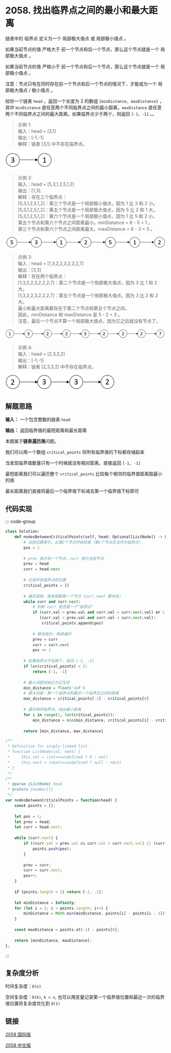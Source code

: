 # 2058. 找出临界点之间的最小和最大距离 <Badge type="warning" text="Medium" />

链表中的 临界点 定义为一个 局部极大值点 或 局部极小值点 。

如果当前节点的值 严格大于 前一个节点和后一个节点，那么这个节点就是一个  局部极大值点 。

如果当前节点的值 严格小于 前一个节点和后一个节点，那么这个节点就是一个  局部极小值点 。

注意：节点只有在同时存在前一个节点和后一个节点的情况下，才能成为一个 局部极大值点 / 极小值点 。

给你一个链表 `head` ，返回一个长度为 2 的数组 `[minDistance, maxDistance]` ，其中 `minDistance` 是任意两个不同临界点之间的最小距离，`maxDistance` 是任意两个不同临界点之间的最大距离。如果临界点少于两个，则返回 `[-1，-1]` 。。


>示例 1:  
输入：head = [3,1]   
输出：[-1,-1]   
解释：链表 [3,1] 中不存在临界点。

![2058-1](./assets/2058-1.png)

>示例 2:  
输入：head = [5,3,1,2,5,1,2]   
输出：[1,3].  
解释：存在三个临界点：   
[5,3,1,2,5,1,2]：第三个节点是一个局部极小值点，因为 1 比 3 和 2 小。   
[5,3,1,2,5,1,2]：第五个节点是一个局部极大值点，因为 5 比 2 和 1 大。   
[5,3,1,2,5,1,2]：第六个节点是一个局部极小值点，因为 1 比 5 和 2 小。   
第五个节点和第六个节点之间距离最小。minDistance = 6 - 5 = 1 。   
第三个节点和第六个节点之间距离最大。maxDistance = 6 - 3 = 3 。

![2058-2](./assets/2058-2.png)

>示例 3:  
输入：head = [1,3,2,2,3,2,2,2,7]   
输出：[3,3]   
解释：存在两个临界点：   
[1,3,2,2,3,2,2,2,7]：第二个节点是一个局部极大值点，因为 3 比 1 和 2 大。   
[1,3,2,2,3,2,2,2,7]：第五个节点是一个局部极大值点，因为 3 比 2 和 2 大。   
最小和最大距离都存在于第二个节点和第五个节点之间。   
因此，minDistance 和 maxDistance 是 5 - 2 = 3 。   
注意，最后一个节点不算一个局部极大值点，因为它之后就没有节点了。

![2058-3](./assets/2058-3.png)

>示例 4:  
输入：head = [2,3,3,2]    
输出：[-1,-1]   
解释：链表 [2,3,3,2] 中不存在临界点。

![2058-4](./assets/2058-4.png)

## 解题思路
**输入：** 一个包含整数的链表 `head`

**输出：** 返回临界值的最短距离和最长距离

本题属于**链表遍历类**问题。

我们可以用一个数组 `critical_points` 将所有临界值的下标都存储起来 

当发现临界值数量只有一个时候就没有相对距离，直接返回 `[-1, -1]`

最短距离我们可以遍历整个 `critical_points` 比较每个相邻的临界值距离取最小的值

最长距离我们直接将最后一个临界值下标减去第一个临界值下标即可

## 代码实现

::: code-group

```python
class Solution:
    def nodesBetweenCriticalPoints(self, head: Optional[ListNode]) -> List[int]:
        # 当前位置索引，从第2个节点开始检查（第1个节点无法作为临界点）
        pos = 1

        # prev 表示前一个节点，curr 表示当前节点
        prev = head
        curr = head.next

        # 记录所有临界点的位置
        critical_points = []

        # 遍历链表，直到倒数第一个节点（curr.next 要存在）
        while curr and curr.next:
            # 判断 curr 是否是一个“临界点”
            if (curr.val > prev.val and curr.val > curr.next.val) or \
               (curr.val < prev.val and curr.val < curr.next.val):
                critical_points.append(pos)

            # 移动指针，继续遍历
            prev = curr
            curr = curr.next
            pos += 1

        # 如果临界点不足两个，返回 [-1, -1]
        if len(critical_points) < 2:
            return [-1, -1]

        # 最小间距初始化为正无穷
        min_distance = float('inf')
        # 最大间距：第一个临界点和最后一个临界点之间的距离
        max_distance = critical_points[-1] - critical_points[0]

        # 遍历相邻临界点，找出最小距离
        for i in range(1, len(critical_points)):
            min_distance = min(min_distance, critical_points[i] - critical_points[i - 1])

        return [min_distance, max_distance]
```

```javascript
/**
 * Definition for singly-linked list.
 * function ListNode(val, next) {
 *     this.val = (val===undefined ? 0 : val)
 *     this.next = (next===undefined ? null : next)
 * }
 */
/**
 * @param {ListNode} head
 * @return {number[]}
 */
var nodesBetweenCriticalPoints = function(head) {
    const points = [];

    let pos = 1;
    let prev = head;
    let curr = head.next;

    while (curr.next) {
        if ((curr.val > prev.val && curr.val > curr.next.val) || (curr.val < prev.val && curr.val < curr.next.val)) {
            points.push(pos);
        }

        prev = curr;
        curr = curr.next;
        pos++;
    }

    if (points.length < 2) return [-1, -1];

    let minDistance = Infinity;
    for (let i = 1; i < points.length; i++) {
        minDistance = Math.min(minDistance, points[i] - points[i - 1]);
    }

    const maxDistance = points.at(-1) - points[0];

    return [minDistance, maxDistance];
};
```

:::

## 复杂度分析

时间复杂度：`O(n)`

空间复杂度：`O(k)`, `k < n`, 也可以用变量记录第一个临界值位置和最近一次的临界值位置将复杂度优化到 `O(1)`

## 链接

[2058 国际版](https://leetcode.com/problems/find-the-minimum-and-maximum-number-of-nodes-between-critical-points/description/)

[2058 中文版](https://leetcode.cn/problems/find-the-minimum-and-maximum-number-of-nodes-between-critical-points/description/)
